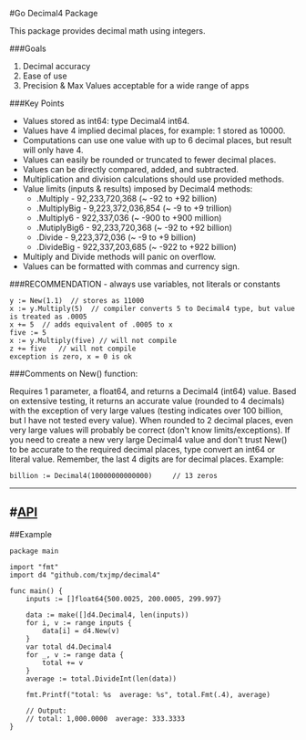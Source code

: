 #Go Decimal4 Package

This package provides decimal math using integers. 

###Goals
1. Decimal accuracy
2. Ease of use
3. Precision & Max Values acceptable for a wide range of apps

###Key Points

* Values stored as int64: type Decimal4 int64.
* Values have 4 implied decimal places, for example: 1 stored as 10000.
* Computations can use one value with up to 6 decimal places, but result will only have 4.
* Values can easily be rounded or truncated to fewer decimal places.
* Values can be directly compared, added, and subtracted.
* Multiplication and division calculations should use provided methods.
* Value limits (inputs & results) imposed by Decimal4 methods:
    * .Multiply - 92,233,720,368 (~ -92 to +92 billion)
    * .MultiplyBig - 9,223,372,036,854 (~ -9 to +9 trillion)
    * .Multiply6 - 922,337,036 (~ -900 to +900 million)
    * .MutiplyBig6 - 92,233,720,368 (~ -92 to +92 billion)
    * .Divide - 9,223,372,036 (~ -9 to +9 billion)
    * .DivideBig - 922,337,203,685 (~ -922 to +922 billion)
* Multiply and Divide methods will panic on overflow.
* Values can be formatted with commas and currency sign.

###RECOMMENDATION - always use variables, not literals or constants

    y := New(1.1)  // stores as 11000
    x := y.Multiply(5)  // compiler converts 5 to Decimal4 type, but value is treated as .0005
    x += 5  // adds equivalent of .0005 to x
    five := 5
    x := y.Multiply(five) // will not compile
    z += five   // will not compile
    exception is zero, x = 0 is ok

###Comments on New() function:
  
Requires 1 parameter, a float64, and returns a Decimal4 (int64) value. Based on extensive testing, it returns an accurate value (rounded to 4 decimals) with the exception of very large values (testing indicates over 100 billion, but I have not tested every value). When rounded to 2 decimal places, even very large values will probably be correct (don't know limits/exceptions). If you need to create a new very large Decimal4 value and don't trust New() to be accurate to the required decimal places, type convert an int64 or literal value. Remember, the last 4 digits are for decimal places. Example:  

    billion := Decimal4(10000000000000)     // 13 zeros  
 
--- 
#[API](https://github.com/txjmp/decimal4/blob/master/API.md)  
---  

##Example  
  
    package main

    import "fmt"
    import d4 "github.com/txjmp/decimal4"

    func main() {
        inputs := []float64{500.0025, 200.0005, 299.997}
  
        data := make([]d4.Decimal4, len(inputs))
        for i, v := range inputs {
            data[i] = d4.New(v)
        }
        var total d4.Decimal4
        for _, v := range data {
            total += v
        }
        average := total.DivideInt(len(data))

        fmt.Printf("total: %s  average: %s", total.Fmt(.4), average)

        // Output:
        // total: 1,000.0000  average: 333.3333
    }

